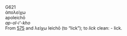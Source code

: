 <body>
  <p>G621<br>  ἀπολείχω  <br> apoleichō  <br><i>ap-ol-i‘-kho </i><br>From <a href="g0575.htm">575</a> and   λείχω    leichō   (to “lick”); to <i>lick</i> clean: - lick.<br></p>
 </body>